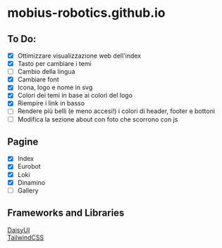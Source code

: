# mobius-robotics.github.io

## To Do:
- [x] Ottimizzare visualizzazione web dell'index
- [x] Tasto per cambiare i temi
- [ ] Cambio della lingua
- [x] Cambiare font
- [x] Icona, logo e nome in svg
- [x] Colori dei temi in base ai colori del logo
- [x] Riempire i link in basso
- [ ] Rendere più belli (e meno accesi!) i colori di header, footer e bottoni
- [ ] Modifica la sezione about con foto che scorrono con js

## Pagine
- [x] Index
- [x] Eurobot
- [x] Loki
- [x] Dinamino
- [ ] Gallery

## Frameworks and Libraries
[DaisyUI](https://daisyui.com/)  
[TailwindCSS](https://tailwindcss.com/)